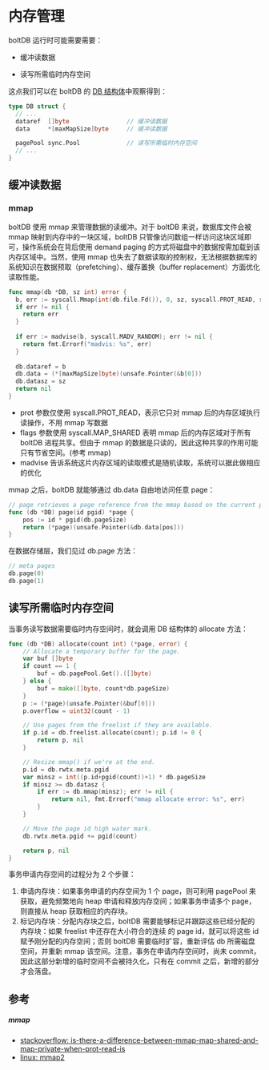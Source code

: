 # 内存管理

boltDB 运行时可能需要需要：

* 缓冲读数据

* 读写所需临时内存空间

这点我们可以在 boltDB 的 [DB 结构体](https://github.com/boltdb/bolt/blob/master/db.go#L45)中观察得到：

```go
type DB struct {
  // ...
  dataref  []byte                // 缓冲读数据
  data     *[maxMapSize]byte     // 缓冲读数据

  pagePool sync.Pool             // 读写所需临时内存空间
  // ...
}
```

## 缓冲读数据

### mmap

boltDB 使用 mmap 来管理数据的读缓冲。对于 boltDB 来说，数据库文件会被 mmap 映射到内存中的一块区域，boltDB 只管像访问数组一样访问这块区域即可，操作系统会在背后使用 demand paging 的方式将磁盘中的数据按需加载到该内存区域中。当然，使用 mmap 也失去了数据读取的控制权，无法根据数据库的系统知识在数据预取（prefetching）、缓存置换（buffer replacement）方面优化读取性能。

```go
func mmap(db *DB, sz int) error {
  b, err := syscall.Mmap(int(db.file.Fd()), 0, sz, syscall.PROT_READ, syscall.MAP_SHARED|db.MmapFlags)
  if err != nil {
    return err
  }
  
  if err := madvise(b, syscall.MADV_RANDOM); err != nil {
    return fmt.Errorf("madvis: %s", err)
  }
  
  db.dataref = b
  db.data = (*[maxMapSize]byte)(unsafe.Pointer(&b[0]))
  db.datasz = sz
  return nil
}
```

- prot 参数仅使用 syscall.PROT_READ，表示它只对 mmap 后的内存区域执行读操作，不用 mmap 写数据
- flags 参数使用 syscall.MAP_SHARED 表明 mmap 后的内存区域对于所有 boltDB 进程共享。但由于 mmap 的数据是只读的，因此这种共享的作用可能只有节省空间。(参考 mmap)
- madvise 告诉系统这片内存区域的读取模式是随机读取，系统可以据此做相应的优化

mmap 之后，boltDB 就能够通过 db.data 自由地访问任意 page：

```go
// page retrieves a page reference from the mmap based on the current page size.
func (db *DB) page(id pgid) *page {
	pos := id * pgid(db.pageSize)
	return (*page)(unsafe.Pointer(&db.data[pos]))
}
```

在数据存储层，我们见过 db.page 方法：

```go
// meta pages
db.page(0)
db.page(1)
```

## 读写所需临时内存空间

当事务读写数据需要临时内存空间时，就会调用 DB 结构体的 allocate 方法：

```go
func (db *DB) allocate(count int) (*page, error) {
	// Allocate a temporary buffer for the page.
	var buf []byte
	if count == 1 {
		buf = db.pagePool.Get().([]byte)
	} else {
		buf = make([]byte, count*db.pageSize)
	}
	p := (*page)(unsafe.Pointer(&buf[0]))
	p.overflow = uint32(count - 1)

	// Use pages from the freelist if they are available.
	if p.id = db.freelist.allocate(count); p.id != 0 {
		return p, nil
	}

	// Resize mmap() if we're at the end.
	p.id = db.rwtx.meta.pgid
	var minsz = int((p.id+pgid(count))+1) * db.pageSize
	if minsz >= db.datasz {
		if err := db.mmap(minsz); err != nil {
			return nil, fmt.Errorf("mmap allocate error: %s", err)
		}
	}

	// Move the page id high water mark.
	db.rwtx.meta.pgid += pgid(count)

	return p, nil
}
```

事务申请内存空间的过程分为 2 个步骤：

1. 申请内存块：如果事务申请的内存空间为 1 个 page，则可利用 pagePool 来获取，避免频繁地向 heap 申请和释放内存空间；如果事务申请多个 page，则直接从 heap 获取相应的内存块。
2. 标记内存块：分配内存块之后，boltDB 需要能够标记并跟踪这些已经分配的内存块：如果 freelist 中还存在大小符合的连续 的 page id，就可以将这些 id 赋予刚分配的内存空间；否则 boltDB 需要临时扩容，重新评估 db 所需磁盘空间，并重新 mmap 该空间。注意，事务在申请内存空间时，尚未 commit，因此这部分新增的临时空间不会被持久化，只有在 commit 之后，新增的部分才会落盘。

## 参考

##### mmap

- [stackoverflow: is-there-a-difference-between-mmap-map-shared-and-map-private-when-prot-read-is](https://stackoverflow.com/questions/14419940/is-there-a-difference-between-mmap-map-shared-and-map-private-when-prot-read-is)
- [linux: mmap2](http://man7.org/linux/man-pages/man2/mmap.2.html)